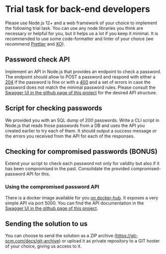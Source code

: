 # Trial task for back-end developers

Please use Node.js 12+ and a web framework of your choice to implement the following trial task. You can use any node libraries you think are necessary or helpful for you, but it helps us a lot if you keep it minimal. It is recommended to use some code-formatter and linter of your choice (we recommend [Prettier](https://prettier.io/) and [XO](https://github.com/xojs/xo)).

## Password check API

Implement an API in Node.js that provides an endpoint to check a password. The endpoint should allow to POST a password and respond with either a [204](https://httpstatusdogs.com/204-no-content) if the password is fine or with a [400](https://httpstatusdogs.com/400-bad-request) and a set of errors in case the password does not match the minimal password rules. Please consult the [Swagger UI in the github page of this project](https://erasys.github.io/backend-trial-task/?url=swagger.yml) for the desired API structure.

## Script for checking passwords

We provided you with an SQL dump of 200 passwords. Write a CLI script in Node.js that reads those passwords from a DB and uses the API you created earlier to try each of them. It should output a success message or the errors you received from the API for each of the responses.

## Checking for compromised passwords (BONUS)

Extend your script to check each password not only for validity but also if it has been compromised in the past. Consolidate the provided compromised-password API for this.

### Using the compromised password API

There is a docker image available for you [on docker-hub](https://hub.docker.com/r/erasys/compromised-pw-api). It exposes a very simple API via port 5000. You can find the API documentation in the [Swagger UI in the github page of this project](https://erasys.github.io/backend-trial-task/?url=swagger-compromised.yml).

## Sending the solution to us

You can choose to send the solution as a ZIP archive (https://git-scm.com/docs/git-archive) or upload it as private repository to a GIT hoster of your choice, giving us access to it.
